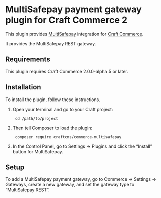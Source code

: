 MultiSafepay payment gateway plugin for Craft Commerce 2
=======================

This plugin provides [MultiSafepay](https://www.multisafepay.com/) integration for [Craft Commerce](https://craftcommerce.com/).

It provides the MultiSafepay REST gateway.

## Requirements

This plugin requires Craft Commerce 2.0.0-alpha.5 or later.

## Installation

To install the plugin, follow these instructions.

1. Open your terminal and go to your Craft project:

        cd /path/to/project

2. Then tell Composer to load the plugin:

        composer require craftcms/commerce-multisafepay

3. In the Control Panel, go to Settings → Plugins and click the “Install” button for MultiSafepay.

## Setup

To add a MultiSafepay payment gateway, go to Commerce → Settings → Gateways, create a new gateway, and set the gateway type to “MultiSafepay REST”.
